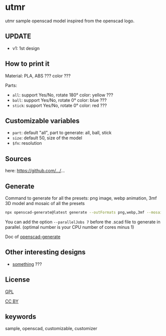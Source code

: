 # utmr

utmr sample openscad model inspired from the openscad logo.

## UPDATE

- v1: 1st design

## How to print it

Material: PLA, ABS ??? color ???

Parts:

- `all`: support Yes/No, rotate 180° color: yellow ???
- `ball`: support Yes/No, rotate 0° color: blue ???
- `stick`: support Yes/No, rotate 0° color: red ???

## Customizable variables

- `part`: default "all", part to generate: all, ball, stick
- `size`: default 50, size of the model
- `$fn`: resolution

## Sources

here: https://github.com/.../...

## Generate

Command to generate for all the presets: png image, webp animation, 3mf 3D model and mosaic of all the presets

```bash
npx openscad-generate@latest generate --outFormats png,webp,3mf --mosaicFormat 2,2 --configFile utmr.yaml ./utmr.scad
```

You can add the option `--parallelJobs 7` before the .scad file to generate in parallel. (optimal number is your CPU number of cores minus 1)

Doc of [openscad-generate](https://github.com/yannickbattail/openscad-generate)

## Other interesting designs

- [something](https://www.thingiverse.com/thing:0000000) ???

## License

[GPL](https://www.gnu.org/licenses/gpl-3.0.html)

[CC BY](https://creativecommons.org/licenses/by/4.0/)

## keywords

sample, openscad, customizable, customizer
